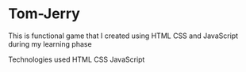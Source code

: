 # Tom-Jerry
This is functional game that I created using HTML CSS and JavaScript during my learning phase

Technologies used
  HTML
  CSS 
  JavaScript
